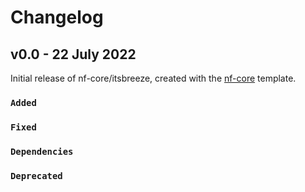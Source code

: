 # Changelog

## v0.0 - 22 July 2022

Initial release of nf-core/itsbreeze, created with the [nf-core](https://nf-co.re/) template.

### `Added`

### `Fixed`

### `Dependencies`

### `Deprecated`
